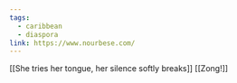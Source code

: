 ```yaml
---
tags:
  - caribbean
  - diaspora
link: https://www.nourbese.com/
---
```

[[She tries her tongue, her silence softly breaks]]
[[Zong!]]
